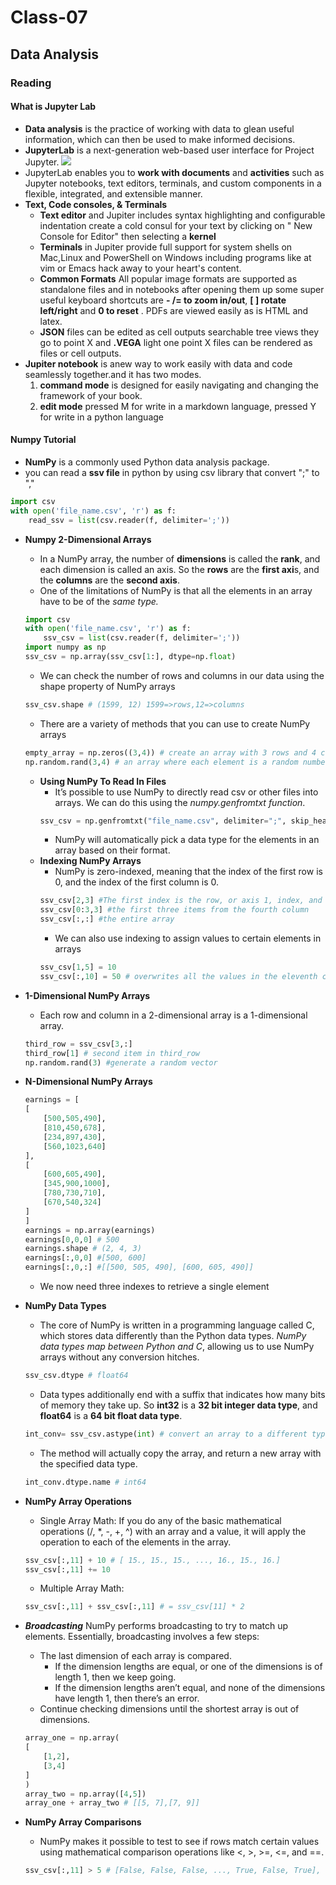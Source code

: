 # Class-07
## Data Analysis
### Reading
#### What is Jupyter Lab
- **Data analysis** is the practice of working with data to glean useful information, which can then be used to make informed decisions.
- **JupyterLab** is a next-generation web-based user interface for Project Jupyter.
![](https://cdn.hackersandslackers.com/2019/03/jupyter.jpg)
- JupyterLab enables you to **work with documents** and **activities** such as Jupyter notebooks, text editors, terminals, and custom components in a flexible, integrated, and extensible manner.
- **Text, Code consoles, & Terminals**
    - **Text editor** and Jupiter includes syntax highlighting and configurable indentation create a cold consul for your text by clicking on " New Console for Editor" then selecting a **kernel**
    - **Terminals** in Jupiter provide full support for system shells on Mac,Linux and PowerShell on Windows including programs like at vim or Emacs hack away to your heart's content.
    - **Common Formats**
    All popular image formats are supported as standalone files and in notebooks after opening them up some super useful keyboard shortcuts are **- /= to zoom in/out**, **[ ] rotate left/right** and **0 to reset** . PDFs are viewed easily as is HTML and latex.
    - **JSON** files can be edited as cell outputs searchable tree views they go to point X and **.VEGA** light one point X files can be rendered as files or cell outputs.
- **Jupiter notebook** is anew way to work easily with data and code seamlessly together.and it has two modes.
    1. **command mode** is designed for easily navigating and changing the framework of your book. 
    2. **edit mode** pressed M for write in a markdown language, pressed Y for write in a python language

#### Numpy Tutorial
- **NumPy** is a commonly used Python data analysis package.
- you can read a **ssv file** in python by using csv library that convert ";" to ","
```python 
import csv
with open('file_name.csv', 'r') as f:
    read_ssv = list(csv.reader(f, delimiter=';'))
```
- **Numpy 2-Dimensional Arrays**
    - In a NumPy array, the number of **dimensions** is called the **rank**, and each dimension is called an axis. So the **rows** are the **first axi**s, and the **columns** are the **second axis**.
    - One of the limitations of NumPy is that all the elements in an array have to be of the *same type.*
    ```python 
    import csv
    with open('file_name.csv', 'r') as f:
        ssv_csv = list(csv.reader(f, delimiter=';'))
    import numpy as np
    ssv_csv = np.array(ssv_csv[1:], dtype=np.float)
    ```
    - We can check the number of rows and columns in our data using the shape property of NumPy arrays
    ```python 
    ssv_csv.shape # (1599, 12) 1599=>rows,12=>columns
    ```
    - There are a variety of methods that you can use to create NumPy arrays
    ```python 
    empty_array = np.zeros((3,4)) # create an array with 3 rows and 4 columns, where every element is 0
    np.random.rand(3,4) # an array where each element is a random number.
    ```
    - **Using NumPy To Read In Files** 
        - It’s possible to use NumPy to directly read csv or other files into arrays. We can do this using the *numpy.genfromtxt function*.
        ```python 
        ssv_csv = np.genfromtxt("file_name.csv", delimiter=";", skip_header=1)
        ```
        -  NumPy will automatically pick a data type for the elements in an array based on their format.
    - **Indexing NumPy Arrays**
        - NumPy is zero-indexed, meaning that the index of the first row is 0, and the index of the first column is 0.
        ```python
        ssv_csv[2,3] #The first index is the row, or axis 1, index, and the second index is the column, or axis 2, index.
        ssv_csv[0:3,3] #the first three items from the fourth column
        ssv_csv[:,:] #the entire array
        ```
        - We can also use indexing to assign values to certain elements in arrays
        ```python 
        ssv_csv[1,5] = 10 
        ssv_csv[:,10] = 50 # overwrites all the values in the eleventh column with 50
        ```
- **1-Dimensional NumPy Arrays**
    - Each row and column in a 2-dimensional array is a 1-dimensional array.
    ```python
    third_row = ssv_csv[3,:]
    third_row[1] # second item in third_row
    np.random.rand(3) #generate a random vector
    ```

- **N-Dimensional NumPy Arrays**
    ```python
    earnings = [
    [
        [500,505,490],
        [810,450,678],
        [234,897,430],
        [560,1023,640]
    ],
    [
        [600,605,490],
        [345,900,1000],
        [780,730,710],
        [670,540,324]
    ]
    ]
    earnings = np.array(earnings)
    earnings[0,0,0] # 500
    earnings.shape # (2, 4, 3)
    earnings[:,0,0] #[500, 600]
    earnings[:,0,:] #[[500, 505, 490], [600, 605, 490]]
    ```
    - We now need three indexes to retrieve a single element
- **NumPy Data Types**
    - The core of NumPy is written in a programming language called C, which stores data differently than the Python data types. *NumPy data types map between Python and C*, allowing us to use NumPy arrays without any conversion hitches.
    ```python
    ssv_csv.dtype # float64 
    ```
    - Data types additionally end with a suffix that indicates how many bits of memory they take up. So **int32** is a **32 bit integer data type**, and **float64** is a **64 bit float data type**.
    ```python
    int_conv= ssv_csv.astype(int) # convert an array to a different type
    
    ```
    - The method will actually copy the array, and return a new array with the specified data type.
    
    ```python
    int_conv.dtype.name # int64
    ```
- **NumPy Array Operations**
    - Single Array Math:
    If you do any of the basic mathematical operations (/, *, -, +, ^) with an array and a value, it will apply the operation to each of the elements in the array.
    ```python
    ssv_csv[:,11] + 10 # [ 15., 15., 15., ..., 16., 15., 16.]
    ssv_csv[:,11] += 10
    ```
    - Multiple Array Math:
    ```python
    ssv_csv[:,11] + ssv_csv[:,11] # = ssv_csv[11] * 2 
    ```
- ***Broadcasting***
    NumPy performs broadcasting to try to match up elements. Essentially, broadcasting involves a few steps:

    -  The last dimension of each array is compared.
        - If the dimension lengths are equal, or one of the dimensions is of length 1, then we keep going.
        - If the dimension lengths aren’t equal, and none of the dimensions have length 1, then there’s an error.
    - Continue checking dimensions until the shortest array is out of dimensions.
    ```python 
    array_one = np.array(
    [
        [1,2],
        [3,4]
    ]
    )
    array_two = np.array([4,5])
    array_one + array_two # [[5, 7],[7, 9]]
  ```
- **NumPy Array Comparisons**
    - NumPy makes it possible to test to see if rows match certain values using mathematical comparison operations like <, >, >=, <=, and ==.
    ```python 
    ssv_csv[:,11] > 5 # [False, False, False, ..., True, False, True], dtype=bool
    ```

